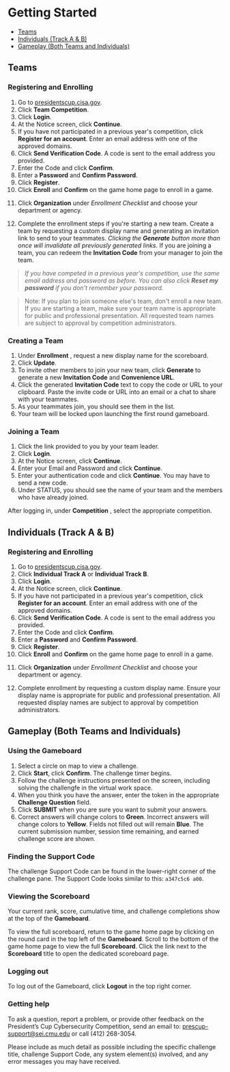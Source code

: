 
# Getting Started

- [Teams](doc/getting_started#teams)
- [Individuals (Track A & B)](doc/getting_started#individuals)
- [Gameplay (Both Teams and Individuals)](doc/getting_started#gameplay)

<h2 id="teams">Teams</h2>

### Registering and Enrolling

 1. Go to [presidentscup.cisa.gov](https://presidentscup.cisa.gov).
 2. Click **Team Competition**.
 3. Click **Login**.
 4. At the Notice screen, click **Continue**.
 5. If you have not participated in a previous year's competition, click **Register for an account**. Enter an email address with one of the approved domains.
 6. Click **Send Verification Code**. A code is sent to the email address you provided.
 7. Enter the Code and click **Confirm**.
 8. Enter a **Password** and **Confirm Password**.
 9. Click **Register**.
 10. Click **Enroll** and **Confirm** on the game home page to enroll in a game.
 <!-- This step is still pending addition of Organization support -->
 11. Click **Organization** under _Enrollment Checklist_ and choose your department or agency.

 12. Complete the enrollment steps if you're starting a new team. Create a team by requesting a custom display name and generating an invitation link to send to your teammates. *Clicking the **Generate** button more than once will invalidate all previously generated links.*
 If you are joining a team, you can redeem the **Invitation Code** from your manager to join the team.

> *If you have competed in a previous year's competition, use the same email address and password as before. You can also click **Reset my password** if you don't remember your password.*

> Note: If you plan to join someone else's team, don't enroll a new team. If you are starting a team, make sure your team name is appropriate for public and professional presentation. All requested team names are subject to approval by competition administrators.


### Creating a Team

1. Under **Enrollment** , request a new display name for the scoreboard.
2. Click **Update**.
3. To invite other members to join your new team, click **Generate** to generate a new **Invitation Code** and **Convenience URL**.
4. Click the generated **Invitation Code** text to copy the code or URL to your clipboard. Paste the invite code or URL into an email or a chat to share with your teammates.
5. As your teammates join, you should see them in the list.
6. Your team will be locked upon launching the first round gameboard.

### Joining a Team

1. Click the link provided to you by your team leader.
2. Click **Login**.
3. At the Notice screen, click **Continue**.
4. Enter your Email and Password and click **Continue**.
5. Enter your authentication code and click **Continue**. You may have to send a new code.
6. Under STATUS, you should see the name of your team and the members who have already joined.

After logging in, under **Competition** , select the appropriate competition.

<h2 id="individuals">Individuals (Track A & B)</h2>

### Registering and Enrolling

 1. Go to [presidentscup.cisa.gov](https://presidentscup.cisa.gov).
 2. Click **Individual Track A** or **Individual Track B**.
 3. Click **Login**.
 4. At the Notice screen, click **Continue**.
 5. If you have not participated in a previous year's competition, click **Register for an account**. Enter an email address with one of the approved domains.
 6. Click **Send Verification Code**. A code is sent to the email address you provided.
 7. Enter the Code and click **Confirm**.
 8. Enter a **Password** and **Confirm Password**.
 9. Click **Register**.
 10. Click **Enroll** and **Confirm** on the game home page to enroll in a game.
 <!-- This step is still pending addition of Organization support -->
 11. Click **Organization** under _Enrollment Checklist_ and choose your department or agency.

 13. Complete enrollment by requesting a custom display name. Ensure your display name is appropriate for public and professional presentation. All requested display names are subject to approval by competition administrators.

<h2 id="gameplay">Gameplay (Both Teams and Individuals)</h2>

### Using the Gameboard

1. Select a circle on map to view a challenge.
2. Click **Start**, click **Confirm**. The challenge timer begins.
3. Follow the challenge instructions presented on the screen, including solving the challengfe in the virtual work space.
4. When you think you have the answer, enter the token in the appropriate **Challenge Question** field.
5. Click **SUBMIT** when you are sure you want to submit your answers.
6. Correct answers will change colors to **Green**. Incorrect answers will change colors to **Yellow**. Fields not filled out will remain **Blue**. The current submission number, session time remaining, and earned challenge score are shown.

### Finding the Support Code

The challenge Support Code can be found in the lower-right corner of the challenge pane. The Support Code looks similar to this: `a347c5c6 a00`.

### Viewing the Scoreboard

Your current rank, score, cumulative time, and challenge completions show at the top of the **Gameboard**. 

To view the full scoreboard, return to the game home page by clicking on the round card in the top left of the **Gameboard**. Scroll to the bottom of the game home page to view the full **Scoreboard**. Click the link next to the **Scoreboard** title to open the dedicated scoreboard page.

### Logging out

To log out of the Gameboard, click **Logout** in the top right corner.

### Getting help

To ask a question, report a problem, or provide other feedback on the President’s Cup Cybersecurity Competition, send an email to: [prescup-support@sei.cmu.edu](mailto:prescup-support@sei.cmu.edu) or call (412) 268-3054.

Please include as much detail as possible including the specific challenge title, challenge Support Code, any system element(s) involved, and any error messages you may have received.
